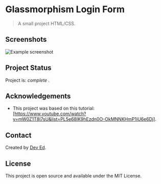 # Glassmorphism Login Form

> A small project HTML/CSS.


## Screenshots
![Example screenshot](https://github.com/IrinaSpasova/Small-projects-JavaScript/blob/main/Glassmorphism%20Login%20Form/image.png)


## Project Status
Project is:  _complete_ .


## Acknowledgements
- This project was based on this tutorial: [https://www.youtube.com/watch?v=mW0Z1T8l7sU&list=PL5e68lK9hEzdn0O-OkMNNKHmP1iU6e6Dj].


## Contact
Created by [Dev Ed](https://www.youtube.com/watch?v=Ttf3CEsEwMQ).


## License
This project is open source and available under the MIT License. 
